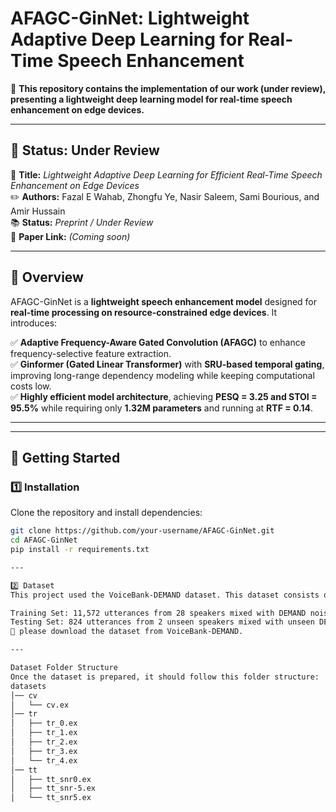 # **AFAGC-GinNet: Lightweight Adaptive Deep Learning for Real-Time Speech Enhancement**  

🚀 **This repository contains the implementation of our work (under review), presenting a lightweight deep learning model for real-time speech enhancement on edge devices.**  

---

## **📌 Status: Under Review**  
📄 **Title:** *Lightweight Adaptive Deep Learning for Efficient Real-Time Speech Enhancement on Edge Devices*  
✏️ **Authors:** Fazal E Wahab, Zhongfu Ye, Nasir Saleem, Sami Bourious, and Amir Hussain  
📚 **Status:** *Preprint / Under Review*  
🔗 **Paper Link:** *(Coming soon)*  

---

## **📖 Overview**  
AFAGC-GinNet is a **lightweight speech enhancement model** designed for **real-time processing on resource-constrained edge devices**. It introduces:  

✅ **Adaptive Frequency-Aware Gated Convolution (AFAGC)** to enhance frequency-selective feature extraction.  
✅ **Ginformer (Gated Linear Transformer)** with **SRU-based temporal gating**, improving long-range dependency modeling while keeping computational costs low.  
✅ **Highly efficient model architecture**, achieving **PESQ = 3.25 and STOI = 95.5%** while requiring only **1.32M parameters** and running at **RTF = 0.14**.  

---

---

## **🚀 Getting Started**  

### **1️⃣ Installation**  
Clone the repository and install dependencies:  
```bash
git clone https://github.com/your-username/AFAGC-GinNet.git
cd AFAGC-GinNet
pip install -r requirements.txt

---

2️⃣ Dataset
This project used the VoiceBank-DEMAND dataset. This dataset consists of 30 speakers from the VoiceBank corpus, which is further divided into a training set (28 speakers) and a testing set (2 speakers).

Training Set: 11,572 utterances from 28 speakers mixed with DEMAND noises and artificial background noises at SNRs of 0, 5, 10, and 15 dB.
Testing Set: 824 utterances from 2 unseen speakers mixed with unseen DEMAND noises at SNRs of 2.5, 7.5, 12.5, and 17.5 dB.
📌 please download the dataset from VoiceBank-DEMAND.

---

Dataset Folder Structure
Once the dataset is prepared, it should follow this folder structure:
datasets
│── cv
│   └── cv.ex
│── tr
│   ├── tr_0.ex
│   ├── tr_1.ex
│   ├── tr_2.ex
│   ├── tr_3.ex
│   └── tr_4.ex
│── tt
│   ├── tt_snr0.ex
│   ├── tt_snr-5.ex
│   └── tt_snr5.ex

